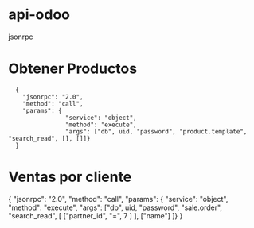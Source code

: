 # api-odoo
jsonrpc
# Obtener Productos
      {
        "jsonrpc": "2.0",
        "method": "call",
        "params": {
                    "service": "object", 
                    "method": "execute", 
                    "args": ["db", uid, "password", "product.template", "search_read", [], []]}
      }
# Ventas por cliente
{
        "jsonrpc": "2.0",
        "method": "call",
        "params": {
                    "service": "object", 
                    "method": "execute", 
                    "args": ["db", uid, "password", "sale.order", "search_read", 
                            [ ["partner_id", "=", 7 ] ], 
                            ["name"]
                            ]}
    }
